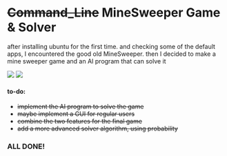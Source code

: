 # <s>Command_Line</s> MineSweeper Game & Solver

after installing ubuntu for the first time. 
and checking some of the default apps, I encountered the good old MineSweeper. then I decided to make a mine sweeper game and an AI program that can solve it

<img src="https://github.com/mohab99/Mine_Sweeper_Solver/blob/main/imgs/screen_shot3.png"/>
<img src="https://github.com/mohab99/Mine_Sweeper_Solver/blob/gui/winning_screen.png"/> 


#### to-do:

- <s>implement the AI program to solve the game</s>
- <s>maybe implement a GUI for regular users</s>
- <s>combine the two features for the final game</s>
- <s>add a more advanced solver algorithm, using probability</s>

### ALL DONE!
